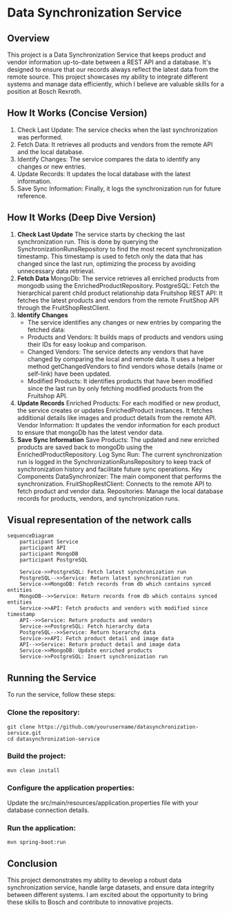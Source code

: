 # Data Synchronization Service
## Overview
This project is a Data Synchronization Service that keeps product and vendor information up-to-date between a REST API and a database. It's designed to ensure that our records always reflect the latest data from the remote source. This project showcases my ability to integrate different systems and manage data efficiently, which I believe are valuable skills for a position at Bosch Rexroth.

## How It Works (Concise Version)
1. Check Last Update: The service checks when the last synchronization was performed.
2. Fetch Data: It retrieves all products and vendors from the remote API and the local database.
3. Identify Changes: The service compares the data to identify any changes or new entries.
4. Update Records: It updates the local database with the latest information.
5. Save Sync Information: Finally, it logs the synchronization run for future reference.

## How It Works (Deep Dive Version)
1. **Check Last Update**
   The service starts by checking the last synchronization run. This is done by querying the SynchronizationRunsRepository to find the most recent synchronization timestamp. This timestamp is used to fetch only the data that has changed since the last run, optimizing the process by avoiding unnecessary data retrieval.
2. **Fetch Data**
   MongoDb: The service retrieves all enriched products from mongodb using the EnrichedProductRepository.
   PostgreSQL: Fetch the hierarchical parent child product relationship data 
   Fruitshop REST API: It fetches the latest products and vendors from the remote FruitShop API through the FruitShopRestClient.
3. **Identify Changes**
   - The service identifies any changes or new entries by comparing the fetched data:
   - Products and Vendors: It builds maps of products and vendors using their IDs for easy lookup and comparison.
   - Changed Vendors: The service detects any vendors that have changed by comparing the local and remote data. It uses a helper method getChangedVendors to find vendors whose details (name or self-link) have been updated.
   - Modified Products: It identifies products that have been modified since the last run by only fetching modified products from the Fruitshop API.
4. **Update Records**
   Enriched Products: For each modified or new product, the service creates or updates EnrichedProduct instances. It fetches additional details like images and product details from the remote API.
   Vendor Information: It updates the vendor information for each product to ensure that mongoDb has the latest vendor data.
5. **Save Sync Information**
   Save Products: The updated and new enriched products are saved back to mongoDb using the EnrichedProductRepository.
   Log Sync Run: The current synchronization run is logged in the SynchronizationRunsRepository to keep track of synchronization history and facilitate future sync operations.
   Key Components
   DataSynchronizer: The main component that performs the synchronization.
   FruitShopRestClient: Connects to the remote API to fetch product and vendor data.
   Repositories: Manage the local database records for products, vendors, and synchronization runs.

## Visual representation of the network calls
```mermaid
sequenceDiagram
    participant Service
    participant API
    participant MongoDB
    participant PostgreSQL

    Service->>PostgreSQL: Fetch latest synchronization run
    PostgreSQL-->>Service: Return latest synchronization run
    Service->>MongoDB: Fetch records from db which contains synced entities
    MongoDB-->>Service: Return records from db which contains synced entities
    Service->>API: Fetch products and vendors with modified since timestamp
    API-->>Service: Return products and vendors
    Service->>PostgreSQL: Fetch hierarchy data
    PostgreSQL-->>Service: Return hierarchy data
    Service->>API: Fetch product detail and image data
    API-->>Service: Return product detail and image data
    Service->>MongoDB: Update enriched products
    Service->>PostgreSQL: Insert synchronization run
```
## Running the Service

To run the service, follow these steps:


### Clone the repository:
```
git clone https://github.com/yourusername/datasynchronization-service.git
cd datasynchronization-service
```
### Build the project:
```
mvn clean install
```
### Configure the application properties:

Update the src/main/resources/application.properties file with your database connection details.

### Run the application:
```
mvn spring-boot:run
```
## Conclusion
This project demonstrates my ability to develop a robust data synchronization service, handle large datasets, and ensure data integrity between different systems. I am excited about the opportunity to bring these skills to Bosch and contribute to innovative projects.
